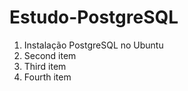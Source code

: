# Estudo-PostgreSQL

1. Instalação PostgreSQL no Ubuntu
2. Second item
3. Third item
4. Fourth item
